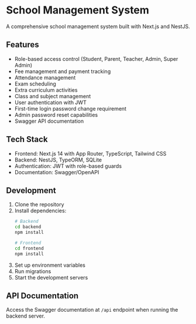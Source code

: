 # School Management System

A comprehensive school management system built with Next.js and NestJS.

## Features

- Role-based access control (Student, Parent, Teacher, Admin, Super Admin)
- Fee management and payment tracking
- Attendance management
- Exam scheduling
- Extra curriculum activities
- Class and subject management
- User authentication with JWT
- First-time login password change requirement
- Admin password reset capabilities
- Swagger API documentation

## Tech Stack

- Frontend: Next.js 14 with App Router, TypeScript, Tailwind CSS
- Backend: NestJS, TypeORM, SQLite
- Authentication: JWT with role-based guards
- Documentation: Swagger/OpenAPI

## Development

1. Clone the repository
2. Install dependencies:
   ```bash
   # Backend
   cd backend
   npm install

   # Frontend
   cd frontend
   npm install
   ```
3. Set up environment variables
4. Run migrations
5. Start the development servers

## API Documentation

Access the Swagger documentation at `/api` endpoint when running the backend server.
